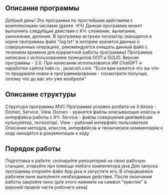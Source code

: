 ## Описание программы

Добрый день!
Это программа по простейшим действиям с комплексными числами (далее -КЧ)
Данная программа может выполнять следубщие действия с КЧ: сложение, вычитание, умножение, деление.
В программу встроен логизатор (находится в корне программы файл "log.txt" в котором хранятся данные о совершенных операциях, рекомендуется очищать данный файл с течением времени для корректной работы программы)
Программа написана с использованием принципов ООП и SOLID.
Версия программы - 2.0. При написании использовался ИИ ChatGPT и наработки сайтов habr.ru , javarush.com.
"Если вам кажется что вы что-то придумали новое в программировании - посмотрите получше, потому что до вас это уже изобрели"

## Описание структуры

Структура программы MVC
Программа условно разбита на 3 блока - Domen, Service, View.
Domen - хранятся файлы описывающие классы и интерфейсы работы с КЧ.
Service - файлы совершения деятвий(сам кулькулятор, логизотор).
View - рабочий интерфейс пользователя
Описание методов, классов, интерфейсов и техническое комментарии к коду находятся в документации к коду

## Порядок работы

Подготовка к работе: скопируйте репозиторий на свою рабочую станцию, откройте при помощи любого компилятора java
Для запуска программы откройте файл App.java и запустите его.
В открцвшемся рабочем окне выполните необходимые действия.
После окончания работы закройте окно (для этого нажмите на символ "крестик" в верхней правой части робочего окна).

